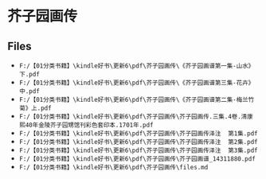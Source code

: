 # 芥子园画传

## Files

- `F:/【01分类书籍】\kindle好书\更新6\pdf\芥子园画传\《芥子园画谱第一集-山水》下.pdf`
- `F:/【01分类书籍】\kindle好书\更新6\pdf\芥子园画传\《芥子园画谱第三集-花卉》中.pdf`
- `F:/【01分类书籍】\kindle好书\更新6\pdf\芥子园画传\《芥子园画谱第二集-梅兰竹菊》上.pdf`
- `F:/【01分类书籍】\kindle好书\更新6\pdf\芥子园画传\芥子园画传.三集.4卷.清康熙40年金陵芥子园甥馆刊彩色套印本.1701年.pdf`
- `F:/【01分类书籍】\kindle好书\更新6\pdf\芥子园画传\芥子园画传泽注  第1集.pdf`
- `F:/【01分类书籍】\kindle好书\更新6\pdf\芥子园画传\芥子园画传泽注  第2集.pdf`
- `F:/【01分类书籍】\kindle好书\更新6\pdf\芥子园画传\芥子园画传泽注  第3集.pdf`
- `F:/【01分类书籍】\kindle好书\更新6\pdf\芥子园画传\芥子园画谱_14311880.pdf`
- `F:/【01分类书籍】\kindle好书\更新6\pdf\芥子园画传\files.md`
